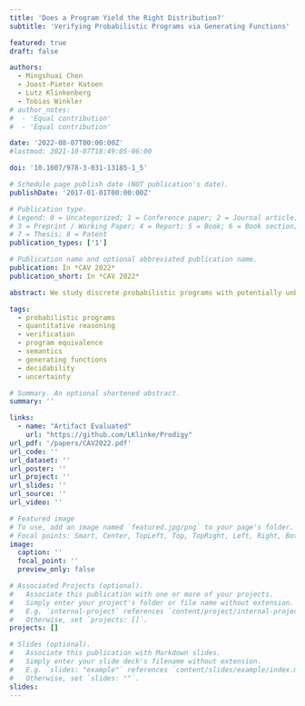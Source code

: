 ```yaml
---
title: 'Does a Program Yield the Right Distribution?'
subtitle: 'Verifying Probabilistic Programs via Generating Functions'

featured: true
draft: false

authors:
  - Mingshuai Chen
  - Joost-Pieter Katoen
  - Lutz Klinkenberg
  - Tobias Winkler
# author_notes:
#  - 'Equal contribution'
#  - 'Equal contribution'

date: '2022-08-07T00:00:00Z'
#lastmod: 2021-10-07T18:49:05-06:00

doi: '10.1007/978-3-031-13185-1_5'

# Schedule page publish date (NOT publication's date).
publishDate: '2017-01-01T00:00:00Z'

# Publication type.
# Legend: 0 = Uncategorized; 1 = Conference paper; 2 = Journal article;
# 3 = Preprint / Working Paper; 4 = Report; 5 = Book; 6 = Book section;
# 7 = Thesis; 8 = Patent
publication_types: ['1']

# Publication name and optional abbreviated publication name.
publication: In *CAV 2022*
publication_short: In *CAV 2022*

abstract: We study discrete probabilistic programs with potentially unbounded looping behaviors over an infinite state space. We present, to the best of our knowledge, *the first decidability result for the problem of determining whether such a program generates exactly a specified distribution over its outputs* (provided the program terminates almost-surely). The class of distributions that can be specified in our formalism consists of standard distributions (geometric, uniform, etc.) and finite convolutions thereof. Our method relies on representing these (possibly infinite-support) distributions as *probability generating functions* which admit effective arithmetic operations. We have automated our techniques in a tool called <span style="font-variant:small-caps;">Prodigy</span>, which supports automatic invariance checking, compositional reasoning of nested loops, and efficient queries to the output distribution, as demonstrated by experiments.

tags:
  - probabilistic programs
  - quantitative reasoning
  - verification
  - program equivalence
  - semantics
  - generating functions
  - decidability
  - uncertainty

# Summary. An optional shortened abstract.
summary: ''

links:
  - name: "Artifact Evaluated"
    url: "https://github.com/LKlinke/Prodigy"
url_pdf: '/papers/CAV2022.pdf'
url_code: ''
url_dataset: ''
url_poster: ''
url_project: ''
url_slides: ''
url_source: ''
url_video: ''

# Featured image
# To use, add an image named `featured.jpg/png` to your page's folder.
# Focal points: Smart, Center, TopLeft, Top, TopRight, Left, Right, BottomLeft, Bottom, BottomRight.
image:
  caption: ''
  focal_point: ''
  preview_only: false

# Associated Projects (optional).
#   Associate this publication with one or more of your projects.
#   Simply enter your project's folder or file name without extension.
#   E.g. `internal-project` references `content/project/internal-project/index.md`.
#   Otherwise, set `projects: []`.
projects: []

# Slides (optional).
#   Associate this publication with Markdown slides.
#   Simply enter your slide deck's filename without extension.
#   E.g. `slides: "example"` references `content/slides/example/index.md`.
#   Otherwise, set `slides: ""`.
slides:
---
```


<!-- {{% callout note %}}
Click the _Cite_ button above to demo the feature to enable visitors to import publication metadata into their reference management software.
{{% /callout %}} -->
